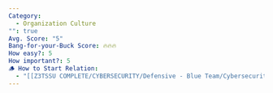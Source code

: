 ```yaml
---
Category:
  - Organization Culture
"": true
Avg. Score: "5"
Bang-for-your-Buck Score: 🔥🔥🔥
How easy?: 5
How important?: 5
🪵 How to Start Relation:
  - "[[Z3TSSU COMPLETE/CYBERSECURITY/Defensive - Blue Team/Cybersecurity Checklist (Free Version)/Master Page/Organization Culture]]"
---
```

